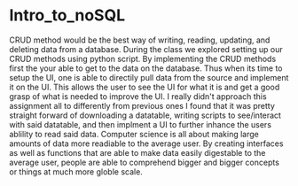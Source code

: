 # Intro_to_noSQL

CRUD method would be the best way of writing, reading, updating, and deleting data from a database. During the class we explored setting up our CRUD methods using python script.
By implementing the CRUD methods first the your able to get to the data on the database. Thus when its time to setup the UI, one is able to directily pull data from the source and implement
it on the UI. This allows the user to see the UI for what it is and get a good grasp of what is needed to improve the UI. I really didn't approach this assignment all to differently from previous ones 
I found that it was pretty straight forward of downloading a datatable, writing scripts to see/interact with said datatable, and then implment a UI to further inhance the users ablility to read said data.
Computer science is all about making large amounts of data more readiable to the average user. By creating interfaces as well as functions that are able to make data easily digestable to the average user,
people are able to comprehend bigger and bigger concepts or things at much more globle scale. 
